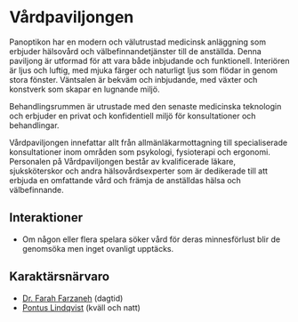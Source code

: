 # Vårdpaviljongen

Panoptikon har en modern och välutrustad medicinsk anläggning som erbjuder hälsovård och välbefinnandetjänster till de anställda. Denna paviljong är utformad för att vara både inbjudande och funktionell. Interiören är ljus och luftig, med mjuka färger och naturligt ljus som flödar in genom stora fönster. Väntsalen är bekväm och inbjudande, med växter och konstverk som skapar en lugnande miljö.

Behandlingsrummen är utrustade med den senaste medicinska teknologin och erbjuder en privat och konfidentiell miljö för konsultationer och behandlingar.

Vårdpaviljongen innefattar allt från allmänläkarmottagning till specialiserade konsultationer inom områden som psykologi, fysioterapi och ergonomi. Personalen på Vårdpaviljongen består av kvalificerade läkare, sjuksköterskor och andra hälsovårdsexperter som är dedikerade till att erbjuda en omfattande vård och främja de anställdas hälsa och välbefinnande.

## Interaktioner

- Om någon eller flera spelara söker vård för deras minnesförlust blir de genomsöka men inget ovanligt upptäcks.

## Karaktärsnärvaro

- [Dr. Farah Farzaneh](act1-characters.md#farah-farzaneh-dr) (dagtid)
- [Pontus Lindqvist](act1-characters.md#pontus-lindqvist) (kväll och natt)
